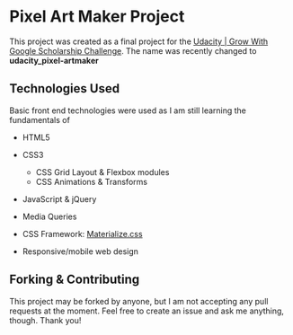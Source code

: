 # Pixel Art Maker Project
This project was created as a final project for the [Udacity | Grow With Google Scholarship Challenge](https://www.udacity.com/grow-with-google). The name was recently changed to **udacity_pixel-artmaker**

## Technologies Used
Basic front end technologies were used as I am still learning the fundamentals of 

* HTML5

* CSS3
  * CSS Grid Layout & Flexbox modules
  * CSS Animations & Transforms

* JavaScript & jQuery

* Media Queries

* CSS Framework: [Materialize.css](http://next.materializecss.com/)

* Responsive/mobile web design

## Forking & Contributing
This project may be forked by anyone, but I am not accepting any pull requests at the moment. Feel free to create an issue and ask me anything, though. Thank you!
